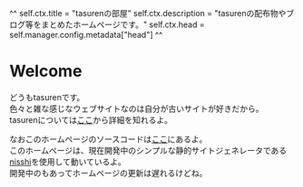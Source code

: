 ^^
self.ctx.title = "tasurenの部屋"
self.ctx.description = "tasurenの配布物やブログ等をまとめたホームページです。"
self.ctx.head = self.manager.config.metadata["head"]
^^
# Welcome
どうもtasurenです。  
色々と雑な感じなウェブサイトなのは自分が古いサイトが好きだから。  
tasurenについては[ここ](about.html)から詳細を知れるよ。  

なおこのホームページのソースコードは[ここ](https://github.com/tasuren/tasuren-website)にあるよ。  
このホームページは、現在開発中のシンプルな静的サイトジェネレータである[nisshi](https://github.com/tasuren/nisshi)を使用して動いているよ。  
開発中のもあってホームページの更新は遅れるけどね。